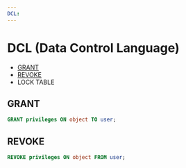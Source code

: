 ```yaml
---
DCL:
---
```



# DCL (Data Control Language)

- [GRANT](DCL.md#grant)
- [REVOKE](DCL.md#revoke)
- LOCK TABLE

## GRANT
```sql
GRANT privileges ON object TO user;
```

## REVOKE
```sql
REVOKE privileges ON object FROM user;
```